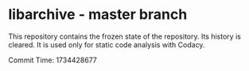 # libarchive - master branch

This repository contains the frozen state of the repository.
Its history is cleared. It is used only for static code
analysis with Codacy.

Commit Time: 1734428677